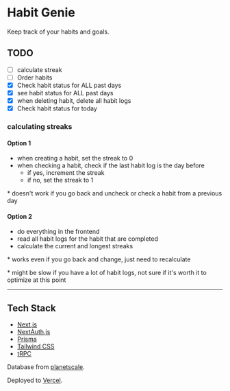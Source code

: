 # Habit Genie

Keep track of your habits and goals.



## TODO

- [ ] calculate streak
- [ ] Order habits
- [x] Check habit status for ALL past days
- [x] see habit status for ALL past days
- [x] when deleting habit, delete all habit logs
- [x] Check habit status for today

### calculating streaks

#### Option 1

- when creating a habit, set the streak to 0
- when checking a habit, check if the last habit log is the day before
  - if yes, increment the streak
  - if no, set the streak to 1

\* doesn't work if you go back and uncheck or check a habit from a previous day

#### Option 2

- do everything in the frontend
- read all habit logs for the habit that are completed
- calculate the current and longest streaks

\* works even if you go back and change, just need to recalculate

\* might be slow if you have a lot of habit logs, not sure if it's worth it to optimize at this point

---

## Tech Stack

- [Next.js](https://nextjs.org)
- [NextAuth.js](https://next-auth.js.org)
- [Prisma](https://prisma.io)
- [Tailwind CSS](https://tailwindcss.com)
- [tRPC](https://trpc.io)

Database from [planetscale](https://www.planetscale.com/).

Deployed to [Vercel](https://vercel.com).